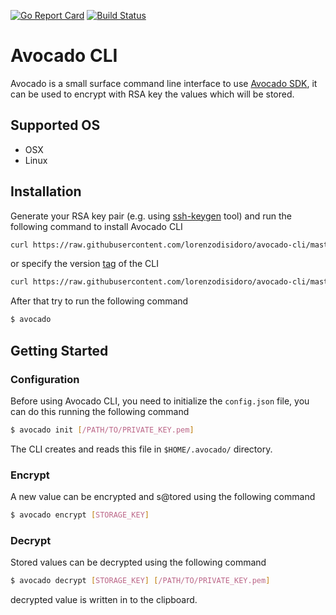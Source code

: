 [![Go Report Card](https://goreportcard.com/badge/github.com/lorenzodisidoro/avocado-cli)](https://goreportcard.com/report/github.com/lorenzodisidoro/avocado-cli)
[![Build Status](https://travis-ci.com/lorenzodisidoro/avocado-cli.svg?branch=master)](https://travis-ci.com/lorenzodisidoro/avocado-cli)

# Avocado CLI
Avocado is a small surface command line interface to use [Avocado SDK](https://github.com/lorenzodisidoro/avocado-sdk), it can be used to encrypt with RSA key the values ​​which will be stored.

## Supported OS
- OSX
- Linux

## Installation
Generate your RSA key pair (e.g. using [ssh-keygen](https://www.ssh.com/ssh/keygen/) tool) and run the following command to install Avocado CLI
```sh
curl https://raw.githubusercontent.com/lorenzodisidoro/avocado-cli/master/scripts/install_cli.sh | bash
```
or specify the version [tag](https://github.com/lorenzodisidoro/avocado-cli/tags) of the CLI
```sh
curl https://raw.githubusercontent.com/lorenzodisidoro/avocado-cli/master/scripts/install_cli.sh | bash -s VERSION_TAG
```
After that try to run the following command
```sh
$ avocado
```

## Getting Started

### Configuration
Before using Avocado CLI, you need to initialize the `config.json` file, you can do this running the following command
```sh
$ avocado init [/PATH/TO/PRIVATE_KEY.pem]
```

The CLI creates and reads this file in `$HOME/.avocado/` directory.

### Encrypt
A new value can be encrypted and s@tored using the following command
```sh
$ avocado encrypt [STORAGE_KEY]
```

### Decrypt
Stored values can be decrypted using the following command
```sh
$ avocado decrypt [STORAGE_KEY] [/PATH/TO/PRIVATE_KEY.pem]
```
decrypted value is written in to the clipboard.
